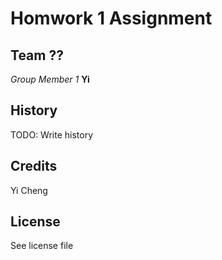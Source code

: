 # Homwork 1 Assignment
## Team ?? 

*Group Member 1*
**Yi**


## History

TODO: Write history

## Credits

Yi Cheng

## License

See license file